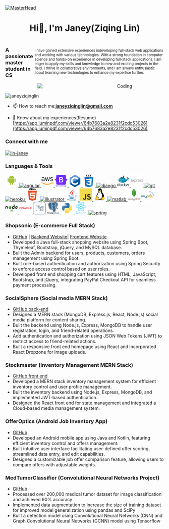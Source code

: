 [![MasterHead](https://scitechdaily.com/images/Quantum-Computer-Code-Concept.gif)](https://Janeyziqinglin.io)
<h1 align="center"> Hi👋, I'm Janey(Ziqing Lin)</h1>

<div style="display: flex; align-items: center;">
  <h3 style="font-weight: bold; margin-right: 5px;">A  passionate master student in CS </h3>
  <p style="font-size: 80%;">I have gained extensive experiences indeveloping full-stack web applications and working with various technologies. With a strong foundation in computer science and hands-on experience in developing full-stack applications, I am eager to apply my skills and knowledge to new and exciting projects in the field. I thrive in collaborative environments, and I am always enthusiastic about learning new technologies to enhance my expertise further.</p>
</div>

<div style="display: flex; justify-content: center;">
  <div style="width: 300px; text-align:right;">
    <img align="right" alt="Coding" width="300" src="https://cdn.dribbble.com/users/4055494/screenshots/15215756/lottie-000_1_1.gif">
  </div>
</div>

<p align="left"> <img src="https://komarev.com/ghpvc/?username=janeyziqinglin&label=Profile%20views&color=0e75b6&style=flat" alt="janeyziqinglin" /> </p>


- 📫 How to reach me:**janeyziqinglin@gmail.com**

- 📄 Know about my experiences(Resume)[https://app.luminpdf.com/viewer/64b7683a2e8231f2cdc53026](https://app.luminpdf.com/viewer/64b7683a2e8231f2cdc53026)

<h3 align="left"> Connect with me </h3>
<p align="left">
<a href="https://linkedin.com/in/lin-janey" target="blank"><img align="center" src="https://raw.githubusercontent.com/rahuldkjain/github-profile-readme-generator/master/src/images/icons/Social/linked-in-alt.svg" alt="lin-janey" height="30" width="40" /></a>
</p>

<h3 align="left"> Languages & Tools </h3>
<p align="left"> <a href="https://developer.android.com" target="_blank" rel="noreferrer"> <img src="https://raw.githubusercontent.com/devicons/devicon/master/icons/android/android-original-wordmark.svg" alt="android" width="40" height="40"/> </a> <a href="https://angular.io" target="_blank" rel="noreferrer"> <img src="https://angular.io/assets/images/logos/angular/angular.svg" alt="angular" width="40" height="40"/> </a> <a href="https://aws.amazon.com" target="_blank" rel="noreferrer"> <img src="https://raw.githubusercontent.com/devicons/devicon/master/icons/amazonwebservices/amazonwebservices-original-wordmark.svg" alt="aws" width="40" height="40"/> </a> <a href="https://getbootstrap.com" target="_blank" rel="noreferrer"> <img src="https://raw.githubusercontent.com/devicons/devicon/master/icons/bootstrap/bootstrap-plain-wordmark.svg" alt="bootstrap" width="40" height="40"/> </a> <a href="https://www.cprogramming.com/" target="_blank" rel="noreferrer"> <img src="https://raw.githubusercontent.com/devicons/devicon/master/icons/c/c-original.svg" alt="c" width="40" height="40"/> </a> <a href="https://www.w3schools.com/css/" target="_blank" rel="noreferrer"> <img src="https://raw.githubusercontent.com/devicons/devicon/master/icons/css3/css3-original-wordmark.svg" alt="css3" width="40" height="40"/> </a> <a href="https://www.djangoproject.com/" target="_blank" rel="noreferrer"> <img src="https://cdn.worldvectorlogo.com/logos/django.svg" alt="django" width="40" height="40"/> </a> <a href="https://www.docker.com/" target="_blank" rel="noreferrer"> <img src="https://raw.githubusercontent.com/devicons/devicon/master/icons/docker/docker-original-wordmark.svg" alt="docker" width="40" height="40"/> </a> <a href="https://expressjs.com" target="_blank" rel="noreferrer"> <img src="https://raw.githubusercontent.com/devicons/devicon/master/icons/express/express-original-wordmark.svg" alt="express" width="40" height="40"/> </a> <a href="https://git-scm.com/" target="_blank" rel="noreferrer"> <img src="https://www.vectorlogo.zone/logos/git-scm/git-scm-icon.svg" alt="git" width="40" height="40"/> </a> <a href="https://heroku.com" target="_blank" rel="noreferrer"> <img src="https://www.vectorlogo.zone/logos/heroku/heroku-icon.svg" alt="heroku" width="40" height="40"/> </a> <a href="https://www.w3.org/html/" target="_blank" rel="noreferrer"> <img src="https://raw.githubusercontent.com/devicons/devicon/master/icons/html5/html5-original-wordmark.svg" alt="html5" width="40" height="40"/> </a> <a href="https://www.adobe.com/in/products/illustrator.html" target="_blank" rel="noreferrer"> <img src="https://www.vectorlogo.zone/logos/adobe_illustrator/adobe_illustrator-icon.svg" alt="illustrator" width="40" height="40"/> </a> <a href="https://www.java.com" target="_blank" rel="noreferrer"> <img src="https://raw.githubusercontent.com/devicons/devicon/master/icons/java/java-original.svg" alt="java" width="40" height="40"/> </a> <a href="https://developer.mozilla.org/en-US/docs/Web/JavaScript" target="_blank" rel="noreferrer"> <img src="https://raw.githubusercontent.com/devicons/devicon/master/icons/javascript/javascript-original.svg" alt="javascript" width="40" height="40"/> </a> <a href="https://www.linux.org/" target="_blank" rel="noreferrer"> <img src="https://raw.githubusercontent.com/devicons/devicon/master/icons/linux/linux-original.svg" alt="linux" width="40" height="40"/> </a> <a href="https://www.mathworks.com/" target="_blank" rel="noreferrer"> <img src="https://upload.wikimedia.org/wikipedia/commons/2/21/Matlab_Logo.png" alt="matlab" width="40" height="40"/> </a> <a href="https://www.mongodb.com/" target="_blank" rel="noreferrer"> <img src="https://raw.githubusercontent.com/devicons/devicon/master/icons/mongodb/mongodb-original-wordmark.svg" alt="mongodb" width="40" height="40"/> </a> <a href="https://www.mysql.com/" target="_blank" rel="noreferrer"> <img src="https://raw.githubusercontent.com/devicons/devicon/master/icons/mysql/mysql-original-wordmark.svg" alt="mysql" width="40" height="40"/> </a> <a href="https://nodejs.org" target="_blank" rel="noreferrer"> <img src="https://raw.githubusercontent.com/devicons/devicon/master/icons/nodejs/nodejs-original-wordmark.svg" alt="nodejs" width="40" height="40"/> </a> <a href="https://www.oracle.com/" target="_blank" rel="noreferrer"> <img src="https://raw.githubusercontent.com/devicons/devicon/master/icons/oracle/oracle-original.svg" alt="oracle" width="40" height="40"/> </a> <a href="https://www.photoshop.com/en" target="_blank" rel="noreferrer"> <img src="https://raw.githubusercontent.com/devicons/devicon/master/icons/photoshop/photoshop-line.svg" alt="photoshop" width="40" height="40"/> </a> <a href="https://www.postgresql.org" target="_blank" rel="noreferrer"> <img src="https://raw.githubusercontent.com/devicons/devicon/master/icons/postgresql/postgresql-original-wordmark.svg" alt="postgresql" width="40" height="40"/> </a> <a href="https://www.python.org" target="_blank" rel="noreferrer"> <img src="https://raw.githubusercontent.com/devicons/devicon/master/icons/python/python-original.svg" alt="python" width="40" height="40"/> </a> <a href="https://reactjs.org/" target="_blank" rel="noreferrer"> <img src="https://raw.githubusercontent.com/devicons/devicon/master/icons/react/react-original-wordmark.svg" alt="react" width="40" height="40"/> </a> <a href="https://spring.io/" target="_blank" rel="noreferrer"> <img src="https://www.vectorlogo.zone/logos/springio/springio-icon.svg" alt="spring" width="40" height="40"/> </a> </p>



<h3>Shopsonic (E-commerce Full Stack) </h3>

<ul>
  <li><a href="https://github.com/janeyziqinglin/shopsonic_new_backend">GitHub</a> | <a href="https://shopsonic-admin2-efbb7f026554.herokuapp.com/login">Backend Website</a>| <a href="https://shopsonic-fe2-7a5a018f78cb.herokuapp.com">Frontend Website</a></li>
  <li>Developed a Java full-stack shopping website using Spring Boot, Thymeleaf, Bootstrap, jQuery, and MySQL database.</li>
  <li>Built the Admin backend for users, products, customers, orders management using Spring Boot.</li>
  <li>Built role-based authentication and authorization using Spring Security to enforce access control based on user roles.</li>
  <li>Developed front end shopping cart features using HTML, JavaScript, Bootstrap, and jQuery, integrating PayPal Checkout API for seamless payment processing.</li>
</ul>
<h3> SocialSphere (Social media MERN Stack) </h3>
<ul>
  <li><a href="https://github.com/janeyziqinglin/shopSphere-backend.git">GitHub back-end</a> </li>
  <li>Designed a MERN stack (MongoDB, Express.js, React, Node.js) social media platform for content sharing.</li>
  <li>Built the backend using Node.js, Express, MongoDB to handle user registration, login, and friend-related operations.</li>
  <li>Add authentication and authorization using JSON Web Tokens (JWT) to restrict access to friend-related actions.</li>
  <li>Built a responsive front end homepage using React and incorporated React Dropzone for image uploads.</li>
</ul>
<h3> Stockmaster (Inventory Management MERN Stack) </h3>
<ul>
  <li><a href="https://github.com/janeyziqinglin/shopSphere-frontend-new.git">GitHub front end</a> </li>
  <li>Developed a MERN stack inventory management system for efficient inventory control and user profile management.</li>
  <li>Built the inventory backend using Node.js, Express, MongoDB, and implemented JWT-based authentication.</li>
  <li>Designed the React front end for state management and integrated a Cloud-based media management system.</li>
</ul>
<h3> OfferOptics (Android Job Inventory App) </h3>
<ul>
  <li><a href="https://github.com/janeyziqinglin/OfferOptics/tree/dev#offeroptics-your-ultimate-job-offer-comparison-app">GitHub </a> </li>
  <li>Developed an Android mobile app using Java and Kotlin, featuring efficient inventory control and offers management.</li>
  <li>Built intuitive user interface facilitating user-defined offer scoring, streamlined data entry, and edit capabilities.</li>
  <li>Designed a customizable job offer comparison feature, allowing users to compare offers with adjustable weights.</li>
</ul>

<h3> MedTumorClassifier (Convolutional Neural Networks Project) </h3>
<ul>
  <li><a href="https://github.com/janeyziqinglin/equivariant_neural_network:main">GitHub </a> </li>
  <li>Processed over 200,000 medical tumor dataset for image classification and achieved 90% accuracy</li>
  <li>Implemented data augmentation to increase the size of training dataset for improved model generalization using pandas and SciPy</li>
  <li>Built a detection model using Convolutional Neural Networks (CNN) and Graph Convolutional Neural Networks (GCNN) model using Tensorflow</li>
</ul>








